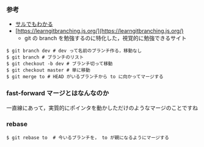 ### 参考

- [サルでもわかる](https://backlog.com/ja/git-tutorial/stepup/06/)
- [https://learngitbranching.js.org/](https://learngitbranching.js.org/)
  - git の branch を勉強するのに特化した，視覚的に勉強できるサイト


```
$ git branch dev # dev って名前のブランチ作る，移動なし
$ git branch # ブランチのリスト
$ git checkout -b dev # ブランチ切って移動
$ git checkout master # 単に移動
$ git merge to # HEAD がいるブランチから to に向かってマージする
```

### fast-forward マージとはなんなのか

一直線にあって，実質的にポインタを動かしただけのようなマージのことですね

### rebase

```
$ git rebase to  # 今いるブランチを， to が親になるようにマージする
```


